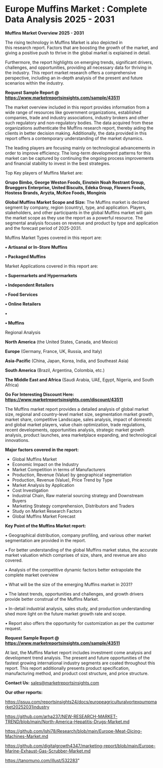# Europe Muffins Market : Complete Data Analysis 2025 - 2031

<Strong> Muffins Market Overview 2025 - 2031</strong>

The rising technology in Muffins Market is also depicted in this research report. Factors that are boosting the growth of the market, and giving a positive push to thrive in the global market is explained in detail.

Furthermore, the report highlights on emerging trends, significant drivers, challenges, and opportunities, providing all necessary data for thriving in the industry. This report market research offers a comprehensive perspective, including an in-depth analysis of the present and future scenarios within the industry.

<strong>Request Sample Report @ <a href=https://www.marketreportsinsights.com/sample/43511>https://www.marketreportsinsights.com/sample/43511</a></strong>

The market overview included in this report provides information from a wide range of resources like government organizations, established companies, trade and industry associations, industry brokers and other such regulatory and non-regulatory bodies. The data acquired from these organizations authenticate the Muffins research report, thereby aiding the clients in better decision making. Additionally, the data provided in this report offers a contemporary understanding of the market dynamics.

The leading players are focusing mainly on technological advancements in order to improve efficiency. The long-term development patterns for this market can be captured by continuing the ongoing process improvements and financial stability to invest in the best strategies.

Top Key players of Muffins Market are:

<strong>Grupo Bimbo, George Weston Foods, Einstein Noah Restrant Group, Brueggers Enterprise, United Biscuits, Edeka Group, Flowers Foods, Hostess Brands, Aryzta, McKee Foods, Monginis</strong>

<strong><b>Global Muffins Market Scope and Size:</b></strong>
The Muffins market is declared segment by company, region (country), type, and application. Players, stakeholders, and other participants in the global Muffins market will gain the market scope as they use the report as a powerful resource. The segmental analysis focuses on revenue and product by type and application and the forecast period of 2025-2031.

Muffins Market Types covered in this report are:

<strong>•  Artisanal or In-Store Muffins

•  Packaged Muffins</strong>

Market Applications covered in this report are:

<strong>•  Supermarkets and Hypermarkets

•  Independent Retailers

•  Food Services

•  Online Retailers

•  

•  Muffins</strong> 

Regional Analysis

<strong>North America</strong> (the United States, Canada, and Mexico)

<strong>Europe</strong> (Germany, France, UK, Russia, and Italy)

<strong>Asia-Pacific</strong> (China, Japan, Korea, India, and Southeast Asia)

<strong>South America</strong> (Brazil, Argentina, Colombia, etc.)

<strong>The Middle East and Africa</strong> (Saudi Arabia, UAE, Egypt, Nigeria, and South Africa)

<strong>Go For Interesting Discount Here: <a href=https://www.marketreportsinsights.com/discount/43511>https://www.marketreportsinsights.com/discount/43511</a></strong>

The Muffins market report provides a detailed analysis of global market size, regional and country-level market size, segmentation market growth, market share, competitive Landscape, sales analysis, impact of domestic and global market players, value chain optimization, trade regulations, recent developments, opportunities analysis, strategic market growth analysis, product launches, area marketplace expanding, and technological innovations.

<strong><b>Major factors covered in the report:</b></strong>
<ul>
  <li>Global Muffins Market </li>
  <li>Economic Impact on the Industry</li>
  <li>Market Competition in terms of Manufacturers</li>
  <li>Production, Revenue (Value) by geographical segmentation</li>
  <li>Production, Revenue (Value), Price Trend by Type</li>
  <li>Market Analysis by Application</li>
  <li>Cost Investigation</li>
  <li>Industrial Chain, Raw material sourcing strategy and Downstream Buyers</li>
  <li>Marketing Strategy comprehension, Distributors and Traders</li>
  <li>Study on Market Research Factors</li>
  <li>Global Muffins Market Forecast</li>
</ul>

<strong><b>Key Point of the Muffins Market report:</b></strong>

• Geographical distribution, company profiling, and various other market segmentation are provided in the report.

• For better understanding of the global Muffins market status, the accurate market valuation which comprises of size, share, and revenue are also covered.

• Analysis of the competitive dynamic factors better extrapolate the complete market overview

• What will be the size of the emerging Muffins market in 2031?

• The latest trends, opportunities and challenges, and growth drivers provide better construal of the Muffins Market.

• In-detail industrial analysis, sales study, and production understanding shed more light on the future market growth rate and scope.

• Report also offers the opportunity for customization as per the customer request.

<strong>Request Sample Report @ <a href=https://www.marketreportsinsights.com/sample/43511>https://www.marketreportsinsights.com/sample/43511</a></strong>

At last, the Muffins Market report includes investment come analysis and development trend analysis. The present and future opportunities of the fastest growing international industry segments are coated throughout this report. This report additionally presents product specification, manufacturing method, and product cost structure, and price structure.

<strong>Contact Us:</strong>
sales@marketreportsinsights.com

<strong>Our other reports:</strong>

<a href=https://issuu.com/reportsinsights24/docs/europeagriculturalvortexpumpmarket20252031industry>https://issuu.com/reportsinsights24/docs/europeagriculturalvortexpumpmarket20252031industry</a>

<a href=https://github.com/arha237/NEW-RESEARCH-MARKET-TREND/blob/main/North-America-Hepatitis-Drugs-Market.md>https://github.com/arha237/NEW-RESEARCH-MARKET-TREND/blob/main/North-America-Hepatitis-Drugs-Market.md</a>

<a href=https://github.com/Ishi78/Research/blob/main/Europe-Meat-Dicing-Machines-Market.md>https://github.com/Ishi78/Research/blob/main/Europe-Meat-Dicing-Machines-Market.md</a>

<a href=https://github.com/digitalgrowth4347/marketing-report/blob/main/Europe-Marine-Exhaust-Gas-Scrubber-Market.md>https://github.com/digitalgrowth4347/marketing-report/blob/main/Europe-Marine-Exhaust-Gas-Scrubber-Market.md</a>

<a href=https://tanomuno.com/illust/532283>https://tanomuno.com/illust/532283</a>"

